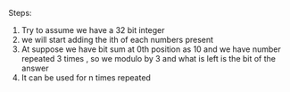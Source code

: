 Steps:
1. Try to assume we have a 32 bit integer 
2. we will start adding the ith of each numbers present
3. At suppose we have bit sum at 0th position as 10 and we have number repeated 3 times , so we modulo by 3 and what is left is the bit of the answer
4. It can be used for n times repeated